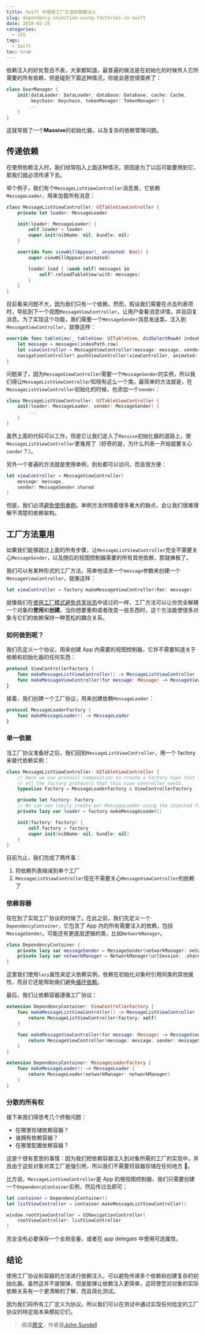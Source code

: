 ```yaml
---
title: Swift 中使用工厂方法的依赖注入
slug: dependency-injection-using-factories-in-swift
date: 2018-02-25
categories:
  - iOS
tags:
  - Swift
toc: true
---
```


依赖注入的好处暂且不表，大家都知道。最普遍的做法是在初始化的时候传入它所需要的所有依赖，但是碰到下面这种情况，你就会感觉很蛋疼了：

```swift
class UserManager {
    init(dataLoader: DataLoader, database: Database, cache: Cache,
         keychain: Keychain, tokenManager: TokenManager) {
        ...
    }
}
```

<!-- more -->

这就导致了一个**Massive**的初始化器，以及复杂的依赖管理问题。

## 传递依赖

在使用依赖注入时，我们经常陷入上面这种情况，原因是为了以后可能要用到它，那我们就必须传递下去。

举个例子，我们有个`MessageListViewController`消息类，它依赖`MessageLoader`，用来加载所有消息：

```swift
class MessageListViewController: UITableViewController {
    private let loader: MessageLoader

    init(loader: MessageLoader) {
        self.loader = loader
        super.init(nibName: nil, bundle: nil)
    }

    override func viewWillAppear(_ animated: Bool) {
        super.viewWillAppear(animated)

        loader.load { [weak self] messages in
            self?.reloadTableView(with: messages)
        }
    }
}
```

目前看来问题不大，因为我们只有一个依赖。然而，假设我们需要在点击列表项时，导航到下一个视图`MessageViewController`，让用户查看消息详情，并且回复消息。为了实现这个功能，我们需要一个`MessageSender`消息发送类，注入到`MessageViewController`，就像这样：

```swift
override func tableView(_ tableView: UITableView, didSelectRowAt indexPath: IndexPath) {
    let message = messages[indexPath.row]
    let viewController = MessageViewController(message: message, sender: sender)
    navigationController?.pushViewController(viewController, animated: true)
}
```

问题来了，因为`MessageViewController`需要一个`MessageSender`的实例，所以我们得让`MessageListViewController`知晓有这么一个类。最简单的方法就是，在`MessageListViewController`初始化的时候，也添加一个`sender`：

```swift
class MessageListViewController: UITableViewController {
    init(loader: MessageLoader, sender: MessageSender) {
        ...
    }
}
```

虽然上面的代码可以工作，但是它让我们走入了`Massive`初始化器的道路上，使`MessageListViewController`更难用了（好奇的是，为什么列表一开始就要关心`sender`？）。

另外一个普遍的方法就是使用单例，到处都可以访问，而且很方便：

```swift
let viewController = MessageViewController(
    message: message,
    sender: MessageSender.shared
)
```

但是，我们必须[避免使用单例](https://www.swiftbysundell.com/posts/avoiding-singletons-in-swift)。单例方法伴随着很多重大的缺点，会让我们很难理解不清楚的依赖架构。

## 工厂方法重用

如果我们能够跳过上面的所有步骤，让`MessageListViewController`完全不需要关心`MessageSender`，以及随后的视图控制器需要的所有其他依赖，那就棒极了。

我们可以有某种形式的工厂方法，简单地请求一个`message`参数来创建一个`MessageViewController`，就像这样：

```Swift
let viewController = factory.makeMessageViewController(for: message)
```

就像我们在[使用工厂模式避免共享状态](https://www.swiftbysundell.com/posts/using-the-factory-pattern-to-avoid-shared-state-in-swift?rq=factories)中说过的一样，工厂方法可以让你完全解耦一个对象的**使用**和**创建**。当你想要重构或者改变一些东西时，这个方法能使很多对象与它们的依赖保持一种宽松的耦合关系。

### 如何做到呢？

我们先定义一个协议，用来创建 App 内需要的视图控制器，它并不需要知道关于依赖和初始化器的任何东西：

```Swift
protocol ViewControllerFactory {
    func makeMessageListViewController() -> MessageListViewController
    func makeMessageViewController(for message: Message) -> MessageViewController
}
```

接着，我们创建一个工厂协议，用来创建依赖`MessageLoader`：

```swift
protocol MessageLoaderFactory {
    func makeMessageLoader() -> MessageLoader
}
```

### 单一依赖

当工厂协议准备好之后，我们回到`MessageListViewController`，用一个 factory 来替代依赖实例：

```Swift
class MessageListViewController: UITableViewController {
    // Here we use protocol composition to create a Factory type that includes
    // all the factory protocols that this view controller needs.
    typealias Factory = MessageLoaderFactory & ViewControllerFactory

    private let factory: Factory
    // We can now lazily create our MessageLoader using the injected factory.
    private lazy var loader = factory.makeMessageLoader()

    init(factory: Factory) {
        self.factory = factory
        super.init(nibName: nil, bundle: nil)
    }
}
```

目前为止，我们完成了两件事：

1. 将依赖列表缩减到单个工厂
2. `MessageListViewController`现在不需要关心`MessageViewController`的依赖了

### 依赖容器

现在到了实现工厂协议的时候了。在此之前，我们先定义一个`DependencyContainer`，它包含了 App 内的所有需要注入的依赖，包括`MessageSender`。可能还有更底层逻辑的类，比如`NetworkManager`。

```Swift
class DependencyContainer {
    private lazy var messageSender = MessageSender(networkManager: networkManager)
    private lazy var networkManager = NetworkManager(urlSession: .shared)
}
```

这里我们使用`lazy`属性来定义依赖实例，依赖在初始化对象时引用同类的其他属性，而且它还能帮助我们避免[循环依赖](https://en.wikipedia.org/wiki/Circular_dependency)。

最后，我们让依赖容器遵循工厂协议：

```Swift
extension DependencyContainer: ViewControllerFactory {
    func makeMessageListViewController() -> MessageListViewController {
        return MessageListViewController(factory: self)
    }

    func makeMessageViewController(for message: Message) -> MessageViewController {
        return MessageViewController(message: message, sender: messageSender)
    }
}

extension DependencyContainer: MessageLoaderFactory {
    func makeMessageLoader() -> MessageLoader {
        return MessageLoader(networkManager: networkManager)
    }
}
```

### 分散的所有权

接下来我们得思考几个终极问题：

- 在哪里存储依赖容器？
- 谁拥有依赖容器？
- 在哪里配置依赖容器？

这是个很有意思的事情：因为我们把依赖容器注入到对象所需的工厂的实现中，并且由于这些对象对其工厂是强引用，所以我们不需要将容器存储在任何地方 👏。

比方说，`MessageListViewController`是 App 的根视图控制器，我们只需要创建一个`DependencyContainer`实例，然后传过去即可：

```Swift
let container = DependencyContainer()
let listViewController = container.makeMessageListViewController()

window.rootViewController = UINavigationController(
    rootViewController: listViewController
)
```

完全没有必要保存一个全局变量，或者在 app delegate 中使用可选属性。

## 结论

使用工厂协议和容器的方法进行依赖注入，可以避免传递多个依赖和创建复杂的初始化器。虽然这并不是银弹，但是能够让依赖注入更简单，这将使您对对象的实际依赖关系有一个更清晰的了解，而且简化测试。

因为我们将所有工厂定义为协议，所以我们可以在测试中通过实现任何给定的工厂协议的特定版本来模拟它们。

> 阅读[原文](https://www.swiftbysundell.com/posts/dependency-injection-using-factories-in-swift)，作者是[John Sundell](https://twitter.com/johnsundell)
